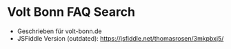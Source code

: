 # Volt Bonn FAQ Search
- Geschrieben für volt-bonn.de
- JSFiddle Version (outdated): https://jsfiddle.net/thomasrosen/3mkpbxj5/